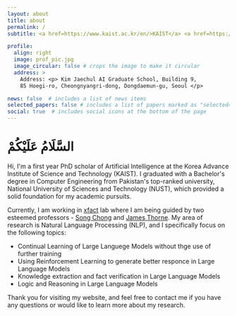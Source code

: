 ```yaml
---
layout: about
title: about
permalink: /
subtitle: <a href=https://www.kaist.ac.kr/en/>KAIST</a> <a href=https://gsai.kaist.ac.kr/>Kim Jaechul Graduate School of AI </a>

profile:
  align: right
  image: prof_pic.jpg
  image_circular: false # crops the image to make it circular
  address: >
    Address: <p> Kim Jaechul AI Graduate School, Building 9,
    85 Hoegi-ro, Cheongnyangri-dong, Dongdaemun-gu, Seoul </p>

news: false  # includes a list of news items
selected_papers: false # includes a list of papers marked as "selected={true}"
social: true  # includes social icons at the bottom of the page
---
```

<div class='info'>
<h1> السَّلَامُ عَلَيْكُمْ </h1>
<p> Hi, I'm a first year PhD scholar of Artificial Intelligence at the Korea Advance Institute of Science and Technology (KAIST). I graduated with a  Bachelor's degree in Computer Engineering from Pakistan's top-ranked university, National University of Sciences and Technology (NUST), which provided a solid foundation for my academic pursuits. </p>

<p> Currently, I am working in <a href="https://xfact.net/"> xfact</a> lab where I am being guided by two esteemed professors -  <a href='https://sites.google.com/a/kaist.edu/song-chong'>Song Chong</a> and <a href='https://jamesthorne.com/'> James Thorne</a>. My area of research is Natural Language Processing (NLP), and I specifically focus on the following topics:
<ul>
  <li> Continual Learning of Large Languege Models without thge use of further training</li>
  <li> Using Reinforcement Learning to generate better responce in Large Language Models </li>
  <li> Knowledge extraction and fact verification in Large Language Models</li>
  <li> Logic and Reasoning in Large Language Models</li>
</ul>
</p>

<p> Thank you for visiting my website, and feel free to contact me if you have any questions or would like to learn more about my research. </p>
</div>